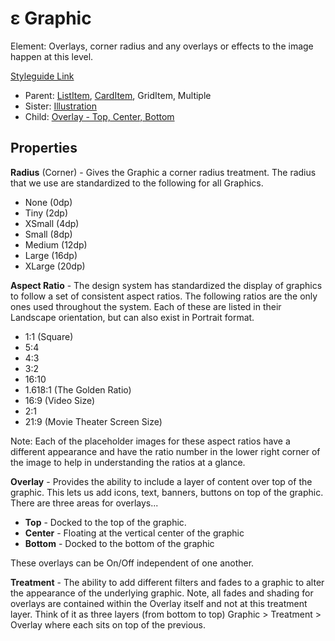 # ε Graphic

Element: Overlays, corner radius and any overlays or effects to the image happen at this level.

[Styleguide Link](https://zpl.io/VxA44QE)

* Parent: [ListItem](../../components/list-view/list-item.md), [CardItem](../../components/card-view/card-item.md), GridItem, Multiple
* Sister: [Illustration](illustration.md)
* Child: [Overlay - Top, Center, Bottom](overlay/)

## Properties

**Radius** (Corner) - Gives the Graphic a corner radius treatment. The radius that we use are standardized to the following for all Graphics.

* None (0dp)
* Tiny (2dp)
* XSmall (4dp)
* Small (8dp)
* Medium (12dp)
* Large (16dp)
* XLarge (20dp)

**Aspect Ratio** - The design system has standardized the display of graphics to follow a set of consistent aspect ratios. The following ratios are the only ones used throughout the system. Each of these are listed in their Landscape orientation, but can also exist in Portrait format.

* 1:1 (Square)
* 5:4
* 4:3
* 3:2
* 16:10
* 1.618:1 (The Golden Ratio)
* 16:9 (Video Size)
* 2:1
* 21:9 (Movie Theater Screen Size)

Note: Each of the placeholder images for these aspect ratios have a different appearance and have the ratio number in the lower right corner of the image to help in understanding the ratios at a glance.

**Overlay** - Provides the ability to include a layer of content over top of the graphic. This lets us add icons, text, banners, buttons on top of the graphic. There are three areas for overlays...

* **Top** - Docked to the top of the graphic.
* **Center** - Floating at the vertical center of the graphic
* **Bottom** - Docked to the bottom of the graphic

These overlays can be On/Off independent of one another.

**Treatment** - The ability to add different filters and fades to a graphic to alter the appearance of the underlying graphic. Note, all fades and shading for overlays are contained within the Overlay itself and not at this treatment layer. Think of it as three layers (from bottom to top) Graphic > Treatment > Overlay where each sits on top of the previous.
